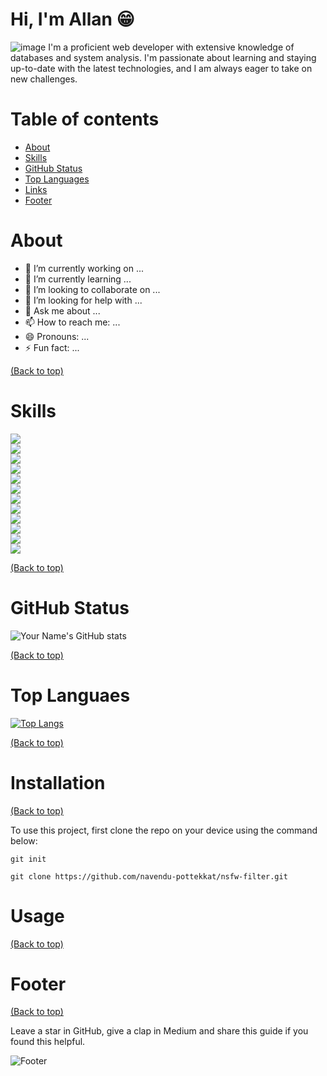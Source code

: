 # Hi, I'm Allan 😁
![image](https://github.com/allan-viveiros/allan-viveiros/assets/52828591/d1773268-9a34-4c27-a5ca-27a6b9889116)
I'm a proficient web developer with extensive knowledge of databases and system analysis. I'm passionate about learning and staying up-to-date with the latest technologies, and I am always eager to take on new challenges.

# Table of contents
- [About](#About)
- [Skills](#Skills)
- [GitHub Status](#GitHub-Status)
- [Top Languages](#Top-Languages)
- [Links](#Links)
- [Footer](#footer)


<!-- Some badges that you could use -->

<!-- ![GitHub release (latest by date including pre-releases)](https://img.shields.io/github/v/release/navendu-pottekkat/awesome-readme?include_prereleases)
: This badge shows the version of the current release.

![GitHub last commit](https://img.shields.io/github/last-commit/navendu-pottekkat/awesome-readme)
: I think it is self-explanatory. This gives people an idea about how the project is being maintained.

![GitHub issues](https://img.shields.io/github/issues-raw/navendu-pottekkat/awesome-readme)
: This is a dynamic badge from [**Shields IO**](https://shields.io/) that tracks issues in your project and gets updated automatically. It gives the user an idea about the issues and they can just click the badge to view the issues.

![GitHub pull requests](https://img.shields.io/github/issues-pr/navendu-pottekkat/awesome-readme)
: This is also a dynamic badge that tracks pull requests. This notifies the maintainers of the project when a new pull request comes.

![GitHub All Releases](https://img.shields.io/github/downloads/navendu-pottekkat/awesome-readme/total): If you are not like me and your project gets a lot of downloads(*I envy you*) then you should have a badge that shows the number of downloads! This lets others know how **Awesome** your project is and is worth contributing to.

![GitHub](https://img.shields.io/github/license/navendu-pottekkat/awesome-readme)
: This shows what kind of open-source license your project uses. This is good idea as it lets people know how they can use your project for themselves.

![Tweet](https://img.shields.io/twitter/url?style=flat-square&logo=twitter&url=https%3A%2F%2Fnavendu.me%2Fnsfw-filter%2Findex.html): This is not essential but it is a cool way to let others know about your project! Clicking this button automatically opens twitter and writes a tweet about your project and link to it. All the user has to do is to click tweet. Isn't that neat? -->

# About
- 🔭 I’m currently working on ... 
- 🌱 I’m currently learning ...
- 👯 I’m looking to collaborate on ...
- 🤔 I’m looking for help with ...
- 💬 Ask me about ...
- 📫 How to reach me: ...
- 😄 Pronouns: ...
- ⚡ Fun fact: ...

[(Back to top)](#table-of-contents)

# Skills 
<p>
<img src="https://img.shields.io/badge/HTML5-E34F26?style=flat&amp;logo=html5&amp;logoColor=white" style="min-width: 100%;">
<img src="https://img.shields.io/badge/CSS3-1572B6?style=flat&amp;logo=css3&amp;logoColor=white" style="min-width: 100%;">
<img src="https://img.shields.io/badge/SASS-CC6699?style=flat&amp;logo=sass&amp;logoColor=white" style="min-width: 100%;">
<img src="https://img.shields.io/badge/JavaScript-323330?style=flat&amp;logo=javascript&amp;logoColor=F7DF1E" style="min-width: 100%;">
<img src="https://img.shields.io/badge/React-20232A?style=flat&amp;logo=react&amp;logoColor=61DAFB" style="min-width: 100%;">
<img src="https://img.shields.io/badge/REST_API-%2300E7A7?style=flat&amp;logo=postman&amp;logoColor=black" style="min-width: 100%;">
<img src="https://img.shields.io/badge/Firebase-ffaa00?style=flat&amp;logo=Firebase&amp;logoColor=white" style="min-width: 100%;">
<img src="https://img.shields.io/badge/Netlify-00C7B7?style=flat&amp;logo=netlify&amp;logoColor=darkblue" style="min-width: 100%;">
<img src="https://img.shields.io/badge/canva-00C4CC?style=flat&amp;logo=canva&amp;logoColor=white" style="min-width: 100%;">
<img src="https://img.shields.io/badge/VS_Code-007ACC?style=flat&amp;logo=Visual-Studio-Code&amp;logoColor=white" style="min-width: 100%;">
<img src="https://img.shields.io/badge/Git-%23F05033?style=flat&amp;logo=git&amp;logoColor=white" style="min-width: 100%;">
<img src="https://img.shields.io/badge/GitHub-%23121011?style=flat&amp;logo=github&amp;logoColor=white" style="min-width: 100%;">  
</p>

[(Back to top)](#table-of-contents)


# GitHub Status
![Your Name's GitHub stats](https://github-readme-stats.vercel.app/api?username=allan-viveiros&show_icons=true&theme=radical)

[(Back to top)](table-of-contents)

# Top Languaes
[![Top Langs](https://github-readme-stats.vercel.app/api/top-langs/?username=allan-viveiros&layout=compact&theme=radical)](https://github.com/anuraghazra/github-readme-stats)

[(Back to top)](#table-of-contents)

<!-- Add a demo for your project -->

<!-- After you have written about your project, it is a good idea to have a demo/preview(**video/gif/screenshots** are good options) of your project so that people can know what to expect in your project. You could also add the demo in the previous section with the product description.

Here is a random GIF as a placeholder.

![Random GIF](https://media.giphy.com/media/ZVik7pBtu9dNS/giphy.gif) -->



# Installation
[(Back to top)](#Hi,-I'm-Allan-😁)

<!-- *You might have noticed the **Back to top** button(if not, please notice, it's right there!). This is a good idea because it makes your README **easy to navigate.*** 

The first one should be how to install(how to generally use your project or set-up for editing in their machine).

This should give the users a concrete idea with instructions on how they can use your project repo with all the steps.

Following this steps, **they should be able to run this in their device.**

A method I use is after completing the README, I go through the instructions from scratch and check if it is working. -->

<!-- Here is a sample instruction:

To use this project, first clone the repo on your device using the command below:

```git init```

```git clone https://github.com/navendu-pottekkat/nsfw-filter.git``` -->

To use this project, first clone the repo on your device using the command below:

```git init```

```git clone https://github.com/navendu-pottekkat/nsfw-filter.git```

# Usage
[(Back to top)](#table-of-contents)

<!-- This is optional and it is used to give the user info on how to use the project after installation. This could be added in the Installation section also. -->

# Footer
[(Back to top)](#table-of-contents)

<!-- Let's also add a footer because I love footers and also you **can** use this to convey important info.

Let's make it an image because by now you have realised that multimedia in images == cool(*please notice the subtle programming joke). -->

Leave a star in GitHub, give a clap in Medium and share this guide if you found this helpful.

<!-- Add the footer here -->

![Footer](https://github.com/navendu-pottekkat/awesome-readme/blob/master/fooooooter.png)
